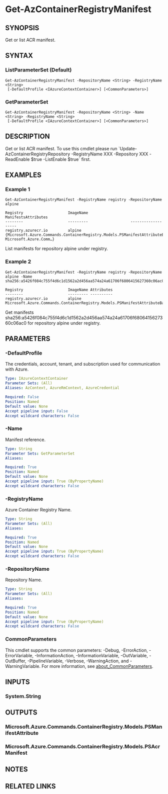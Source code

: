 ﻿---
external help file: Microsoft.Azure.PowerShell.Cmdlets.ContainerRegistry.dll-Help.xml
Module Name: Az.ContainerRegistry
online version: https://learn.microsoft.com/powershell/module/az.containerregistry/get-azcontainerregistrymanifest
schema: 2.0.0
---

# Get-AzContainerRegistryManifest

## SYNOPSIS
Get or list ACR manifest.

## SYNTAX

### ListParameterSet (Default)
```
Get-AzContainerRegistryManifest -RepositoryName <String> -RegistryName <String>
 [-DefaultProfile <IAzureContextContainer>] [<CommonParameters>]
```

### GetParameterSet
```
Get-AzContainerRegistryManifest -RepositoryName <String> -Name <String> -RegistryName <String>
 [-DefaultProfile <IAzureContextContainer>] [<CommonParameters>]
```

## DESCRIPTION
Get or list ACR manifest.
To use this cmdlet please run  \`Update-AzContainerRegistryRepository -RegistryName XXX -Repository XXX -ReadEnable $true -ListEnable $true\` first.

## EXAMPLES

### Example 1
```
Get-AzContainerRegistryManifest -RegistryName registry -RepositoryName alpine

Registry                    ImageName                   ManifestsAttributes
--------                    ---------                   -------------------
registry.azurecr.io         alpine         {Microsoft.Azure.Commands.ContainerRegistry.Models.PSManifestAttributeBase, Microsoft.Azure.Comm…}
```

List manifests for repository alpine under registry.

### Example 2
```
Get-AzContainerRegistryManifest -RegistryName registry -RepositoryName alpine -Name sha256:a5426f084c755f4d6c1d1562a2d456aa574a24a61706f6806415627360c06ac0

Registry                    ImageName Attributes
--------                    --------- ----------
registry.azurecr.io         alpine    Microsoft.Azure.Commands.ContainerRegistry.Models.PSManifestAttributeBase
```

Get manifests sha256:a5426f084c755f4d6c1d1562a2d456aa574a24a61706f6806415627360c06ac0 for repository alpine under registry.

## PARAMETERS

### -DefaultProfile
The credentials, account, tenant, and subscription used for communication with Azure.

```yaml
Type: IAzureContextContainer
Parameter Sets: (All)
Aliases: AzContext, AzureRmContext, AzureCredential

Required: False
Position: Named
Default value: None
Accept pipeline input: False
Accept wildcard characters: False
```

### -Name
Manifest reference.

```yaml
Type: String
Parameter Sets: GetParameterSet
Aliases:

Required: True
Position: Named
Default value: None
Accept pipeline input: True (ByPropertyName)
Accept wildcard characters: False
```

### -RegistryName
Azure Container Registry Name.

```yaml
Type: String
Parameter Sets: (All)
Aliases:

Required: True
Position: Named
Default value: None
Accept pipeline input: True (ByPropertyName)
Accept wildcard characters: False
```

### -RepositoryName
Repository Name.

```yaml
Type: String
Parameter Sets: (All)
Aliases:

Required: True
Position: Named
Default value: None
Accept pipeline input: True (ByPropertyName)
Accept wildcard characters: False
```

### CommonParameters
This cmdlet supports the common parameters: -Debug, -ErrorAction, -ErrorVariable, -InformationAction, -InformationVariable, -OutVariable, -OutBuffer, -PipelineVariable, -Verbose, -WarningAction, and -WarningVariable. For more information, see [about_CommonParameters](http://go.microsoft.com/fwlink/?LinkID=113216).

## INPUTS

### System.String
## OUTPUTS

### Microsoft.Azure.Commands.ContainerRegistry.Models.PSManifestAttribute
### Microsoft.Azure.Commands.ContainerRegistry.Models.PSAcrManifest
## NOTES

## RELATED LINKS
